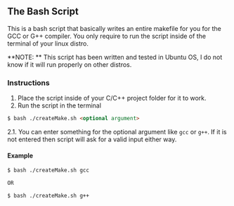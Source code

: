 ## The Bash Script

This is a bash script that basically writes an entire makefile for you for the GCC or G++ compiler. You only require to run the script inside of the terminal of your linux distro.

**NOTE: ** This script has been written and tested in Ubuntu OS, I do not know if it will run properly on other distros.

### Instructions

1. Place the script inside of your C/C++ project folder for it to work.
2. Run the script in the terminal
```markdown
$ bash ./createMake.sh <optional argument>
```
2.1. You can enter something for the optional argument like `gcc` or `g++`. If it is not entered then script will ask for a valid input either way.
#### Example
```markdown
$ bash ./createMake.sh gcc

OR

$ bash ./createMake.sh g++
```
